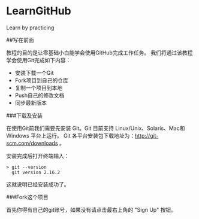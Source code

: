 # LearnGitHub
Learn by practicing

##写在前面

教程的目的是让零基础小白能学会使用GitHub完成工作任务。
我们将通过该教程学会使用Git完成如下内容：

* 安装下载一个Git
* Fork项目到自己的仓库
* 复制一个项目到本地
* Push自己的修改文档
* 同步最新版本



###下载及安装

在使用Git前我们需要先安装 Git。Git 目前支持 Linux/Unix、Solaris、Mac和 Windows 平台上运行。
Git 各平台安装包下载地址为：http://git-scm.com/downloads 。

安装完成后打开终端输入：
```
> git --version
  git version 2.16.2
```
这就说明已经安装成功了。

###Fork这个项目

首先你得有自己的git账号，如果没有请点击最右上角的 "Sign Up" 按钮。
